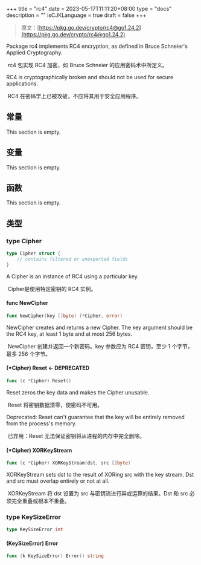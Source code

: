 +++
title = "rc4"
date = 2023-05-17T11:11:20+08:00
type = "docs"
description = ""
isCJKLanguage = true
draft = false
+++
> 原文：[https://pkg.go.dev/crypto/rc4@go1.24.2](https://pkg.go.dev/crypto/rc4@go1.24.2)

Package rc4 implements RC4 encryption, as defined in Bruce Schneier's Applied Cryptography.

​	 rc4 包实现 RC4 加密，如 Bruce Schneier 的应用密码术中所定义。

RC4 is cryptographically broken and should not be used for secure applications.

​	RC4 在密码学上已被攻破，不应将其用于安全应用程序。


## 常量 

This section is empty.

## 变量

This section is empty.

## 函数

This section is empty.

## 类型

### type Cipher 

``` go
type Cipher struct {
	// contains filtered or unexported fields
}
```

A Cipher is an instance of RC4 using a particular key.

​	Cipher是使用特定密钥的 RC4 实例。

#### func NewCipher 

``` go
func NewCipher(key []byte) (*Cipher, error)
```

NewCipher creates and returns a new Cipher. The key argument should be the RC4 key, at least 1 byte and at most 256 bytes.

​	NewCipher 创建并返回一个新密码。key 参数应为 RC4 密钥，至少 1 个字节，最多 256 个字节。

#### (*Cipher) Reset <- DEPRECATED

```go
func (c *Cipher) Reset()
```

Reset zeros the key data and makes the Cipher unusable.

​	Reset 将密钥数据清零，使密码不可用。

Deprecated: Reset can't guarantee that the key will be entirely removed from the process's memory.

​	已弃用：Reset 无法保证密钥将从进程的内存中完全删除。

#### (*Cipher) XORKeyStream 

``` go
func (c *Cipher) XORKeyStream(dst, src []byte)
```

XORKeyStream sets dst to the result of XORing src with the key stream. Dst and src must overlap entirely or not at all.

​	XORKeyStream 将 dst 设置为 src 与密钥流进行异或运算的结果。Dst 和 src 必须完全重叠或根本不重叠。

### type KeySizeError 

``` go
type KeySizeError int
```

#### (KeySizeError) Error 

``` go
func (k KeySizeError) Error() string
```